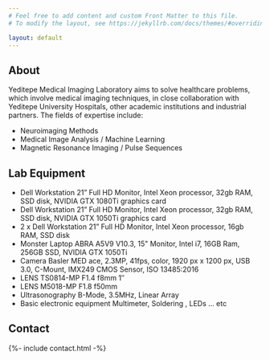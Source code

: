 ```yaml
---
# Feel free to add content and custom Front Matter to this file.
# To modify the layout, see https://jekyllrb.com/docs/themes/#overriding-theme-defaults

layout: default
---
```

## About
Yeditepe Medical Imaging Laboratory aims to solve healthcare problems, which involve medical imaging techniques, in close collaboration with Yeditepe University Hospitals, other academic institutions and industrial partners. The fields of expertise include:
* Neuroimaging Methods
* Medical Image Analysis / Machine Learning
* Magnetic Resonance Imaging / Pulse Sequences
## Lab Equipment
* Dell Workstation 21” Full HD Monitor, Intel Xeon processor, 32gb RAM, SSD disk, NVIDIA GTX 1080Ti graphics card
* Dell Workstation 21” Full HD Monitor, Intel Xeon processor, 32gb RAM, SSD disk, NVIDIA GTX 1050Ti graphics card
* 2 x Dell Workstation 21” Full HD Monitor, Intel Xeon processor, 16gb RAM, SSD disk
* Monster Laptop ABRA A5V9 V10.3, 15" Monitor, Intel i7, 16GB Ram, 256GB SSD, NVIDIA GTX 1050Ti 
* Camera Basler MED ace, 2.3MP, 41fps, color, 1920 px x 1200 px, USB 3.0, C-Mount, IMX249 CMOS Sensor, ISO 13485:2016
* LENS TS0814-MP F1.4 f8mm 1″
* LENS M5018-MP F1.8 f50mm 
* Ultrasonography B-Mode, 3.5MHz, Linear Array
* Basic electronic equipment Multimeter, Soldering , LEDs ... etc
## Contact
{%- include contact.html -%}
